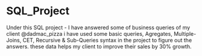 # SQL_Project
Under this SQL project - I have answered some of business queries 
of my client @dadmac_pizza 
i have used some basic queries, Agregates, Multiple-Joins, CET,
Recursive & Sub-Queries syntax in the project to figure out the answers.
these data helps my client to improve their sales 
by 30% growth.
